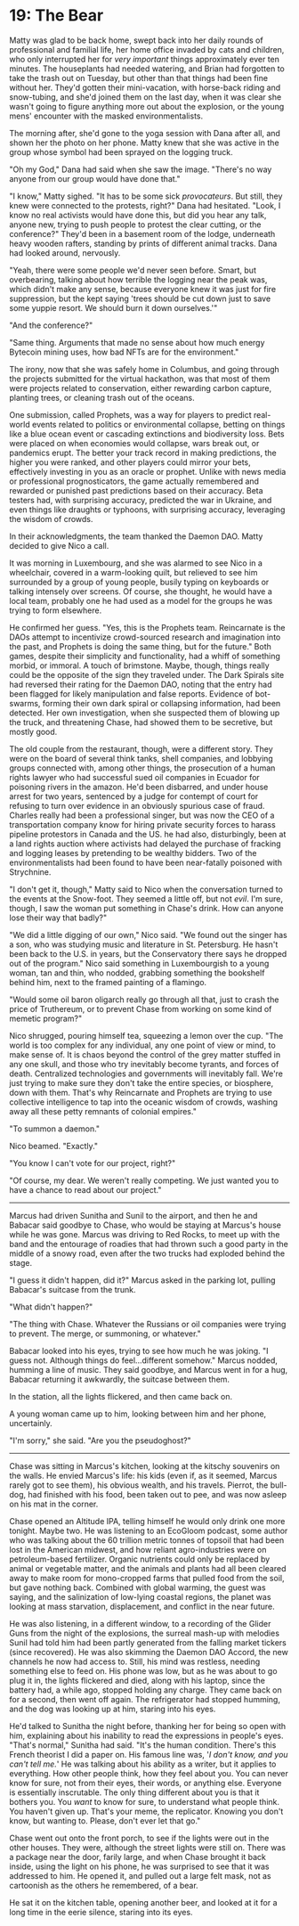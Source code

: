 # 19: The Bear

Matty was glad to be back home, swept back into her daily rounds of professional and familial life, her home office invaded by cats and children, who only interrupted her for *very important* things approximately ever ten minutes. The houseplants had needed watering, and Brian had forgotten to take the trash out on Tuesday, but other than that things had been fine without her. They'd gotten their mini-vacation, with horse-back riding and snow-tubing, and she'd joined them on the last day, when it was clear she wasn't going to figure anything more out about the explosion, or the young mens' encounter with the masked environmentalists.

The morning after, she'd gone to the yoga session with Dana after all, and shown her the photo on her phone. Matty knew that she was active in the group whose symbol had been sprayed on the logging truck.

"Oh my God," Dana had said when she saw the image. "There's no way anyone from our group would have done that."

"I know," Matty sighed. "It has to be some sick *provocateurs*. But still, they knew were connected to the protests, right?" Dana had hesitated. "Look, I know no real activists would have done this, but did you hear any talk, anyone new, trying to push people to protest the clear cutting, or the conference?" They'd been in a basement room of the lodge, underneath heavy wooden rafters, standing by prints of different animal tracks. Dana had looked around, nervously.

"Yeah, there were some people we'd never seen before. Smart, but overbearing, talking about how terrible the logging near the peak was, which didn't make any sense, because everyone knew it was just for fire suppression, but the kept saying 'trees should be cut down just to save some yuppie resort. We should burn it down ourselves.'"

"And the conference?"

"Same thing. Arguments that made no sense about how much energy Bytecoin mining uses, how bad NFTs are for the environment."

The irony, now that she was safely home in Columbus, and going through the projects submitted for the virtual hackathon, was that most of them were projects related to conservation, either rewarding carbon capture, planting trees, or cleaning trash out of the oceans.

One submission, called Prophets, was a way for players to predict real-world events related to politics or environmental collapse, betting on things like a blue ocean event or cascading extinctions and biodiversity loss. Bets were placed on when economies would collapse, wars break out, or pandemics erupt. The better your track record in making predictions, the higher you were ranked, and other players could mirror your bets, effectively investing in you as an oracle or prophet. Unlike with news media or professional prognosticators, the game actually remembered and rewarded or punished past predictions based on their accuracy. Beta testers had, with surprising accuracy, predicted the war in Ukraine, and even things like draughts or typhoons, with surprising accuracy, leveraging the wisdom of crowds.

In their acknowledgments, the team thanked the Daemon DAO. Matty decided to give Nico a call.

It was morning in Luxembourg, and she was alarmed to see Nico in a wheelchair, covered in a warm-looking quilt, but relieved to see him surrounded by a group of young people, busily typing on keyboards or talking intensely over screens. Of course, she thought, he would have a local team, probably one he had used as a model for the groups he was trying to form elsewhere.

He confirmed her guess. "Yes, this is the Prophets team. Reincarnate is the DAOs attempt to incentivize crowd-sourced research and imagination into the past, and Prophets is doing the same thing, but for the future." Both games, despite their simplicity and functionality, had a whiff of something morbid, or immoral. A touch of brimstone. Maybe, though, things really could be the opposite of the sign they traveled under. The Dark Spirals site had reversed their rating for the Daemon DAO, noting that the entry had been flagged for likely manipulation and false reports. Evidence of bot-swarms, forming their own dark spiral or collapsing information, had been detected. Her own investigation, when she suspected them of blowing up the truck, and threatening Chase, had showed them to be secretive, but mostly good.

The old couple from the restaurant, though, were a different story. They were on the board of several think tanks, shell companies, and lobbying groups connected with, among other things, the prosecution of a human rights lawyer who had successful sued oil companies in Ecuador for poisoning rivers in the amazon. He'd been disbarred, and under house arrest for two years, sentenced by a judge for contempt of court for refusing to turn over evidence in an obviously spurious case of fraud. Charles really had been a professional singer, but was now the CEO of a transportation company know for hiring private security forces to harass pipeline protestors in Canada and the US. he had also, disturbingly, been at a land rights auction where activists had delayed the purchase of fracking and logging leases by pretending to be wealthy bidders. Two of the environmentalists had been found to have been near-fatally poisoned with Strychnine.

"I don't get it, though," Matty said to Nico when the conversation turned to the events at the Snow-foot. They seemed a little off, but not *evil*. I'm sure, though, I saw the woman put something in Chase's drink. How can anyone lose their way that badly?"

"We did a little digging of our own," Nico said. "We found out the singer has a son, who was studying music and literature in St. Petersburg. He hasn't been back to the U.S. in years, but the Conservatory there says he dropped out of the program." Nico said something in Luxembourgish to a young woman, tan and thin, who nodded, grabbing something the bookshelf behind him, next to the framed painting of a flamingo.

"Would some oil baron oligarch really go through all that, just to crash the price of Truthereum, or to prevent Chase from working on some kind of memetic program?"

Nico shrugged, pouring himself tea, squeezing a lemon over the cup. "The world is too complex for any individual, any one point of view or mind, to make sense of. It is chaos beyond the control of the grey matter stuffed in any one skull, and those who try inevitably become tyrants, and forces of death. Centralized technologies and governments will inevitably fall. We're just trying to make sure they don't take the entire species, or biosphere, down with them. That's why Reincarnate and Prophets are trying to use collective intelligence to tap into the oceanic wisdom of crowds, washing away all these petty remnants of colonial empires."

"To summon a daemon."

Nico beamed. "Exactly."

"You know I can't vote for our project, right?"

"Of course, my dear. We weren't really competing. We just wanted you to have a chance to read about our project."

___

Marcus had driven Sunitha and Sunil to the airport, and then he and Babacar said goodbye to Chase, who would be staying at Marcus's house while he was gone. Marcus was driving to Red Rocks, to meet up with the band and the entourage of roadies that had thrown such a good party in the middle of a snowy road, even after the two trucks had exploded behind the stage.

"I guess it didn't happen, did it?" Marcus asked in the parking lot, pulling Babacar's suitcase from the trunk.

"What didn't happen?"

"The thing with Chase. Whatever the Russians or oil companies were trying to prevent. The merge, or summoning, or whatever."

Babacar looked into his eyes, trying to see how much he was joking. "I guess not. Although things do feel...different somehow." Marcus nodded, humming a line of music. They said goodbye, and Marcus went in for a hug, Babacar returning it awkwardly, the suitcase between them.

In the station, all the lights flickered, and then came back on.

A young woman came up to him, looking between him and her phone, uncertainly.

"I'm sorry," she said. "Are you the pseudoghost?"

___

Chase was sitting in Marcus's kitchen, looking at the kitschy souvenirs on the walls. He envied Marcus's life: his kids (even if, as it seemed, Marcus rarely got to see them), his obvious wealth, and his travels. Pierrot, the bull-dog, had finished with his food, been taken out to pee, and was now asleep on his mat in the corner.

Chase opened an Altitude IPA, telling himself he would only drink one more tonight. Maybe two. He was listening to an EcoGloom podcast, some author who was talking about the 60 trillion metric tonnes of topsoil that had been lost in the American midwest, and how reliant agro-industries were on petroleum-based fertilizer. Organic nutrients could only be replaced by animal or vegetable matter, and the animals and plants had all been cleared away to make room for mono-cropped farms that pulled food from the soil, but gave nothing back. Combined with global warming, the guest was saying, and the salinization of low-lying coastal regions, the planet was looking at mass starvation, displacement, and conflict in the near future.

He was also listening, in a different window, to a recording of the Glider Guns from the night of the explosions, the surreal mash-up with melodies Sunil had told him had been partly generated from the falling market tickers (since recovered). He was also skimming the Daemon DAO Accord, the new channels he now had access to. Still, his mind was restless, needing something else to feed on. His phone was low, but as he was about to go plug it in, the lights flickered and died, along with his laptop, since the battery had, a while ago, stopped holding any charge. They came back on for a second, then went off again. The refrigerator had stopped humming, and the dog was looking up at him, staring into his eyes.

He'd talked to Sunitha the night before, thanking her for being so open with him, explaining about his inability to read the expressions in people's eyes. "That's normal," Sunitha had said. "It's the human condition. There's this French theorist I did a paper on. His famous line was, '*I don't know, and you can't tell me.*' He was talking about his ability as a writer, but it applies to everything. How other people think, how they feel about you. You can never know for sure, not from their eyes, their words, or anything else. Everyone is essentially inscrutable. The only thing different about you is that it bothers you. You *want* to know for sure, to understand what people think. You haven't given up. That's your meme, the replicator. Knowing you don't know, but wanting to. Please, don't ever let that go."

Chase went out onto the front porch, to see if the lights were out in the other houses. They were, although the street lights were still on. There was a package near the door, farily large, and when Chase brought it back inside, using the light on his phone, he was surprised to see that it was addressed to him. He opened it, and pulled out a large felt mask, not as cartoonish as the others he remembered, of a bear.

He sat it on the kitchen table, opening another beer, and looked at it for a long time in the eerie silence, staring into its eyes.
